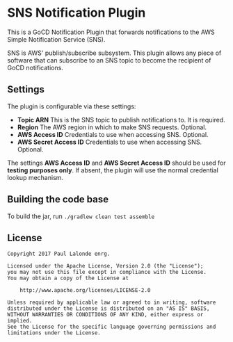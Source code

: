 # SNS Notification Plugin

This is a GoCD Notification Plugin that forwards notifications to the AWS Simple Notification Service (SNS).

SNS is AWS' publish/subscribe subsystem. This plugin allows any piece of software that can subscribe to an SNS topic to become the recipient of GoCD notifications.

## Settings

The plugin is configurable via these settings:

* **Topic ARN** This is the SNS topic to publish notifications to. It is required.
* **Region** The AWS region in which to make SNS requests. Optional.
* **AWS Access ID** Credentials to use when accessing SNS. Optional.
* **AWS Secret Access ID** Credentials to use when accessing SNS. Optional.

The settings **AWS Access ID** and **AWS Secret Access ID** should be used for **testing purposes only**. If absent, the plugin will use the normal credential lookup mechanism.

## Building the code base

To build the jar, run `./gradlew clean test assemble`

## License

```plain
Copyright 2017 Paul Lalonde enrg.

Licensed under the Apache License, Version 2.0 (the "License");
you may not use this file except in compliance with the License.
You may obtain a copy of the License at

    http://www.apache.org/licenses/LICENSE-2.0

Unless required by applicable law or agreed to in writing, software
distributed under the License is distributed on an "AS IS" BASIS,
WITHOUT WARRANTIES OR CONDITIONS OF ANY KIND, either express or implied.
See the License for the specific language governing permissions and
limitations under the License.
```
